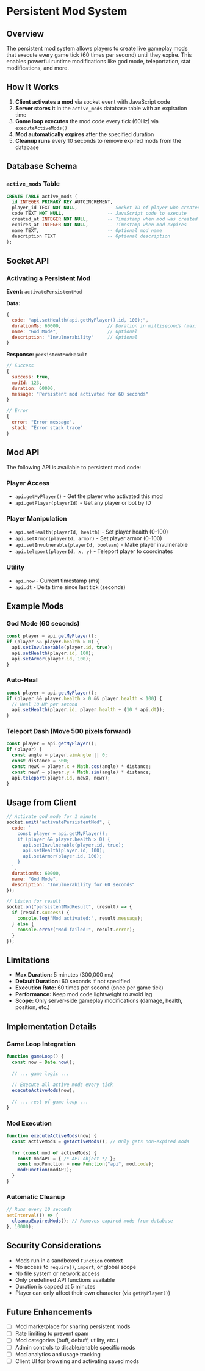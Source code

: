 # Persistent Mod System

## Overview

The persistent mod system allows players to create live gameplay mods that execute every game tick (60 times per second) until they expire. This enables powerful runtime modifications like god mode, teleportation, stat modifications, and more.

## How It Works

1. **Client activates a mod** via socket event with JavaScript code
2. **Server stores it** in the `active_mods` database table with an expiration time
3. **Game loop executes** the mod code every tick (60Hz) via `executeActiveMods()`
4. **Mod automatically expires** after the specified duration
5. **Cleanup runs** every 10 seconds to remove expired mods from the database

## Database Schema

### `active_mods` Table
```sql
CREATE TABLE active_mods (
  id INTEGER PRIMARY KEY AUTOINCREMENT,
  player_id TEXT NOT NULL,           -- Socket ID of player who created mod
  code TEXT NOT NULL,                -- JavaScript code to execute
  created_at INTEGER NOT NULL,       -- Timestamp when mod was created
  expires_at INTEGER NOT NULL,       -- Timestamp when mod expires
  name TEXT,                         -- Optional mod name
  description TEXT                   -- Optional description
);
```

## Socket API

### Activating a Persistent Mod

**Event:** `activatePersistentMod`

**Data:**
```javascript
{
  code: "api.setHealth(api.getMyPlayer().id, 100);",
  durationMs: 60000,                 // Duration in milliseconds (max: 300000 = 5 min)
  name: "God Mode",                  // Optional
  description: "Invulnerability"     // Optional
}
```

**Response:** `persistentModResult`
```javascript
// Success
{
  success: true,
  modId: 123,
  duration: 60000,
  message: "Persistent mod activated for 60 seconds"
}

// Error
{
  error: "Error message",
  stack: "Error stack trace"
}
```

## Mod API

The following API is available to persistent mod code:

### Player Access
- `api.getMyPlayer()` - Get the player who activated this mod
- `api.getPlayer(playerId)` - Get any player or bot by ID

### Player Manipulation
- `api.setHealth(playerId, health)` - Set player health (0-100)
- `api.setArmor(playerId, armor)` - Set player armor (0-100)
- `api.setInvulnerable(playerId, boolean)` - Make player invulnerable
- `api.teleport(playerId, x, y)` - Teleport player to coordinates

### Utility
- `api.now` - Current timestamp (ms)
- `api.dt` - Delta time since last tick (seconds)

## Example Mods

### God Mode (60 seconds)
```javascript
const player = api.getMyPlayer();
if (player && player.health > 0) {
  api.setInvulnerable(player.id, true);
  api.setHealth(player.id, 100);
  api.setArmor(player.id, 100);
}
```

### Auto-Heal
```javascript
const player = api.getMyPlayer();
if (player && player.health > 0 && player.health < 100) {
  // Heal 10 HP per second
  api.setHealth(player.id, player.health + (10 * api.dt));
}
```

### Teleport Dash (Move 500 pixels forward)
```javascript
const player = api.getMyPlayer();
if (player) {
  const angle = player.aimAngle || 0;
  const distance = 500;
  const newX = player.x + Math.cos(angle) * distance;
  const newY = player.y + Math.sin(angle) * distance;
  api.teleport(player.id, newX, newY);
}
```

## Usage from Client

```javascript
// Activate god mode for 1 minute
socket.emit("activatePersistentMod", {
  code: `
    const player = api.getMyPlayer();
    if (player && player.health > 0) {
      api.setInvulnerable(player.id, true);
      api.setHealth(player.id, 100);
      api.setArmor(player.id, 100);
    }
  `,
  durationMs: 60000,
  name: "God Mode",
  description: "Invulnerability for 60 seconds"
});

// Listen for result
socket.on("persistentModResult", (result) => {
  if (result.success) {
    console.log("Mod activated:", result.message);
  } else {
    console.error("Mod failed:", result.error);
  }
});
```

## Limitations

- **Max Duration:** 5 minutes (300,000 ms)
- **Default Duration:** 60 seconds if not specified
- **Execution Rate:** 60 times per second (once per game tick)
- **Performance:** Keep mod code lightweight to avoid lag
- **Scope:** Only server-side gameplay modifications (damage, health, position, etc.)

## Implementation Details

### Game Loop Integration
```javascript
function gameLoop() {
  const now = Date.now();
  
  // ... game logic ...
  
  // Execute all active mods every tick
  executeActiveMods(now);
  
  // ... rest of game loop ...
}
```

### Mod Execution
```javascript
function executeActiveMods(now) {
  const activeMods = getActiveMods(); // Only gets non-expired mods
  
  for (const mod of activeMods) {
    const modAPI = { /* API object */ };
    const modFunction = new Function("api", mod.code);
    modFunction(modAPI);
  }
}
```

### Automatic Cleanup
```javascript
// Runs every 10 seconds
setInterval(() => {
  cleanupExpiredMods(); // Removes expired mods from database
}, 10000);
```

## Security Considerations

- Mods run in a sandboxed `Function` context
- No access to `require()`, `import`, or global scope
- No file system or network access
- Only predefined API functions available
- Duration is capped at 5 minutes
- Player can only affect their own character (via `getMyPlayer()`)

## Future Enhancements

- [ ] Mod marketplace for sharing persistent mods
- [ ] Rate limiting to prevent spam
- [ ] Mod categories (buff, debuff, utility, etc.)
- [ ] Admin controls to disable/enable specific mods
- [ ] Mod analytics and usage tracking
- [ ] Client UI for browsing and activating saved mods
